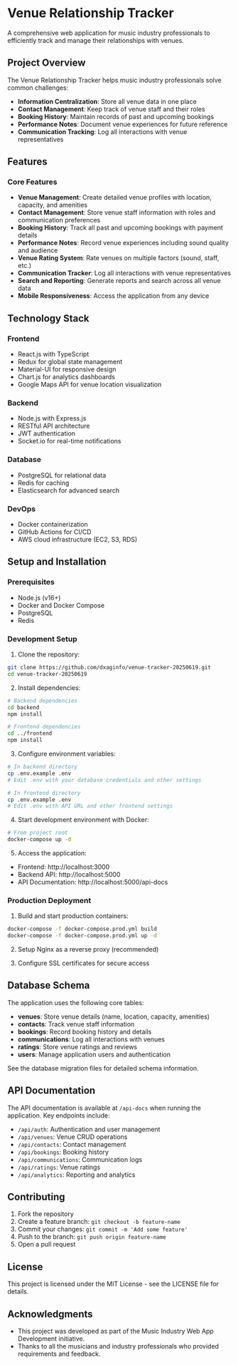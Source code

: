 # Venue Relationship Tracker

A comprehensive web application for music industry professionals to efficiently track and manage their relationships with venues.

## Project Overview

The Venue Relationship Tracker helps music industry professionals solve common challenges:

- **Information Centralization**: Store all venue data in one place
- **Contact Management**: Keep track of venue staff and their roles
- **Booking History**: Maintain records of past and upcoming bookings
- **Performance Notes**: Document venue experiences for future reference
- **Communication Tracking**: Log all interactions with venue representatives

## Features

### Core Features

- **Venue Management**: Create detailed venue profiles with location, capacity, and amenities
- **Contact Management**: Store venue staff information with roles and communication preferences
- **Booking History**: Track all past and upcoming bookings with payment details
- **Performance Notes**: Record venue experiences including sound quality and audience
- **Venue Rating System**: Rate venues on multiple factors (sound, staff, etc.)
- **Communication Tracker**: Log all interactions with venue representatives
- **Search and Reporting**: Generate reports and search across all venue data
- **Mobile Responsiveness**: Access the application from any device

## Technology Stack

### Frontend
- React.js with TypeScript
- Redux for global state management
- Material-UI for responsive design
- Chart.js for analytics dashboards
- Google Maps API for venue location visualization

### Backend
- Node.js with Express.js
- RESTful API architecture
- JWT authentication
- Socket.io for real-time notifications

### Database
- PostgreSQL for relational data
- Redis for caching
- Elasticsearch for advanced search

### DevOps
- Docker containerization
- GitHub Actions for CI/CD
- AWS cloud infrastructure (EC2, S3, RDS)

## Setup and Installation

### Prerequisites
- Node.js (v16+)
- Docker and Docker Compose
- PostgreSQL
- Redis

### Development Setup

1. Clone the repository:
```bash
git clone https://github.com/dxaginfo/venue-tracker-20250619.git
cd venue-tracker-20250619
```

2. Install dependencies:
```bash
# Backend dependencies
cd backend
npm install

# Frontend dependencies
cd ../frontend
npm install
```

3. Configure environment variables:
```bash
# In backend directory
cp .env.example .env
# Edit .env with your database credentials and other settings

# In frontend directory
cp .env.example .env
# Edit .env with API URL and other frontend settings
```

4. Start development environment with Docker:
```bash
# From project root
docker-compose up -d
```

5. Access the application:
- Frontend: http://localhost:3000
- Backend API: http://localhost:5000
- API Documentation: http://localhost:5000/api-docs

### Production Deployment

1. Build and start production containers:
```bash
docker-compose -f docker-compose.prod.yml build
docker-compose -f docker-compose.prod.yml up -d
```

2. Setup Nginx as a reverse proxy (recommended)

3. Configure SSL certificates for secure access

## Database Schema

The application uses the following core tables:

- **venues**: Store venue details (name, location, capacity, amenities)
- **contacts**: Track venue staff information
- **bookings**: Record booking history and details
- **communications**: Log all interactions with venues
- **ratings**: Store venue ratings and reviews
- **users**: Manage application users and authentication

See the database migration files for detailed schema information.

## API Documentation

The API documentation is available at `/api-docs` when running the application. Key endpoints include:

- `/api/auth`: Authentication and user management
- `/api/venues`: Venue CRUD operations
- `/api/contacts`: Contact management
- `/api/bookings`: Booking history
- `/api/communications`: Communication logs
- `/api/ratings`: Venue ratings
- `/api/analytics`: Reporting and analytics

## Contributing

1. Fork the repository
2. Create a feature branch: `git checkout -b feature-name`
3. Commit your changes: `git commit -m 'Add some feature'`
4. Push to the branch: `git push origin feature-name`
5. Open a pull request

## License

This project is licensed under the MIT License - see the LICENSE file for details.

## Acknowledgments

- This project was developed as part of the Music Industry Web App Development initiative.
- Thanks to all the musicians and industry professionals who provided requirements and feedback.